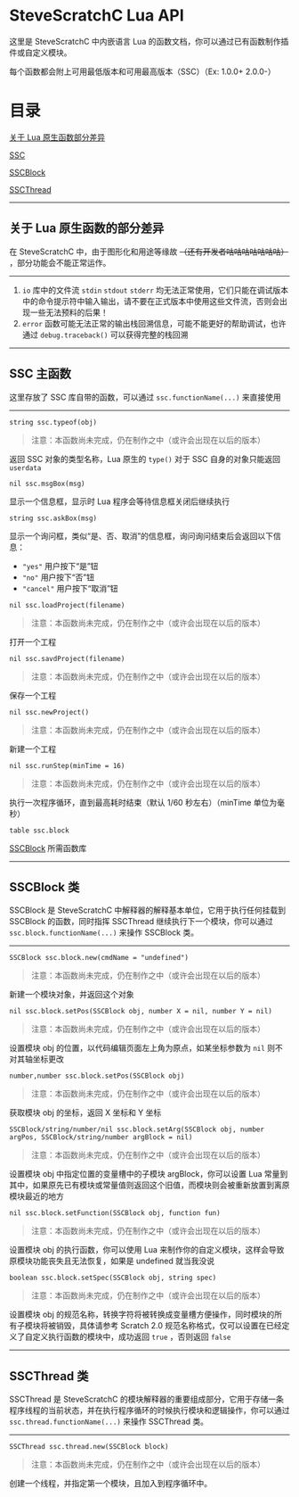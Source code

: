 # SteveScratchC Lua API

这里是 SteveScratchC 中内嵌语言 Lua 的函数文档，你可以通过已有函数制作插件或自定义模块。

每个函数都会附上可用最低版本和可用最高版本（SSC）（Ex: 1.0.0+ 2.0.0-）

# 目录

[关于 Lua 原生函数部分差异](#关于-Lua-原生函数的部分差异)

[SSC](#SSC-主函数)

[SSCBlock](#SSCBlock-类)

[SSCThread](#SSCThread-类)

---

## 关于 Lua 原生函数的部分差异

在 SteveScratchC 中，由于图形化和用途等缘故 ~~（还有开发者咕咕咕咕咕咕咕）~~ ，部分功能会不能正常运作。

---

1. `io` 库中的文件流 `stdin` `stdout` `stderr` 均无法正常使用，它们只能在调试版本中的命令提示符中输入输出，请不要在正式版本中使用这些文件流，否则会出现一些无法预料的后果！
2. `error` 函数可能无法正常的输出栈回溯信息，可能不能更好的帮助调试，也许通过 `debug.traceback()` 可以获得完整的栈回溯

---

## SSC 主函数

这里存放了 SSC 库自带的函数，可以通过 `ssc.functionName(...)` 来直接使用

---

`string ssc.typeof(obj)`

>注意：本函数尚未完成，仍在制作之中（或许会出现在以后的版本）

返回 SSC 对象的类型名称，Lua 原生的 `type()` 对于 SSC 自身的对象只能返回 `userdata`

`nil ssc.msgBox(msg)`

显示一个信息框，显示时 Lua 程序会等待信息框关闭后继续执行

`string ssc.askBox(msg)`

显示一个询问框，类似“是、否、取消”的信息框，询问询问结束后会返回以下信息：

* `"yes"` 用户按下“是”钮
* `"no"` 用户按下“否”钮
* `"cancel"` 用户按下“取消”钮

`nil ssc.loadProject(filename)`

>注意：本函数尚未完成，仍在制作之中（或许会出现在以后的版本）

打开一个工程

`nil ssc.savdProject(filename)`

>注意：本函数尚未完成，仍在制作之中（或许会出现在以后的版本）

保存一个工程

`nil ssc.newProject()`

>注意：本函数尚未完成，仍在制作之中（或许会出现在以后的版本）

新建一个工程

`nil ssc.runStep(minTime = 16)`

>注意：本函数尚未完成，仍在制作之中（或许会出现在以后的版本）

执行一次程序循环，直到最高耗时结束（默认 1/60 秒左右）（minTime 单位为毫秒）

`table ssc.block`

[SSCBlock](#SSCBlock-类) 所需函数库

---

## SSCBlock 类

SSCBlock 是 SteveScratchC 中解释器的解释基本单位，它用于执行任何挂载到 SSCBlock 的函数，同时指挥 SSCThread 继续执行下一个模块，你可以通过 `ssc.block.functionName(...)` 来操作 SSCBlock 类。

---

`SSCBlock ssc.block.new(cmdName = "undefined")`

>注意：本函数尚未完成，仍在制作之中（或许会出现在以后的版本）

新建一个模块对象，并返回这个对象

`nil ssc.block.setPos(SSCBlock obj, number X = nil, number Y = nil)`

>注意：本函数尚未完成，仍在制作之中（或许会出现在以后的版本）

设置模块 obj 的位置，以代码编辑页面左上角为原点，如某坐标参数为 `nil` 则不对其轴坐标更改

`number,number ssc.block.setPos(SSCBlock obj)`

>注意：本函数尚未完成，仍在制作之中（或许会出现在以后的版本）

获取模块 obj 的坐标，返回 X 坐标和 Y 坐标

`SSCBlock/string/number/nil ssc.block.setArg(SSCBlock obj, number argPos, SSCBlock/string/number argBlock = nil)`

>注意：本函数尚未完成，仍在制作之中（或许会出现在以后的版本）

设置模块 obj 中指定位置的变量槽中的子模块 argBlock，你可以设置 Lua 常量到其中，如果原先已有模块或常量值则返回这个旧值，而模块则会被重新放置到离原模块最近的地方

`nil ssc.block.setFunction(SSCBlock obj, function fun)`

>注意：本函数尚未完成，仍在制作之中（或许会出现在以后的版本）

设置模块 obj 的执行函数，你可以使用 Lua 来制作你的自定义模块，这样会导致原模块功能丧失且无法恢复，如果是 undefined 就当我没说

`boolean ssc.block.setSpec(SSCBlock obj, string spec)`

>注意：本函数尚未完成，仍在制作之中（或许会出现在以后的版本）

设置模块 obj 的规范名称，转换字符将被转换成变量槽方便操作，同时模块的所有子模块将被销毁，具体请参考 Scratch 2.0 规范名称格式，仅可以设置在已经定义了自定义执行函数的模块中，成功返回 `true` ，否则返回 `false`

---
## SSCThread 类

SSCThread 是 SteveScratchC 的模块解释器的重要组成部分，它用于存储一条程序线程的当前状态，并在执行程序循环的时候执行模块和逻辑操作，你可以通过 `ssc.thread.functionName(...)` 来操作 SSCThread 类。

---

`SSCThread ssc.thread.new(SSCBlock block)`

>注意：本函数尚未完成，仍在制作之中（或许会出现在以后的版本）

创建一个线程，并指定第一个模块，且加入到程序循环中。
